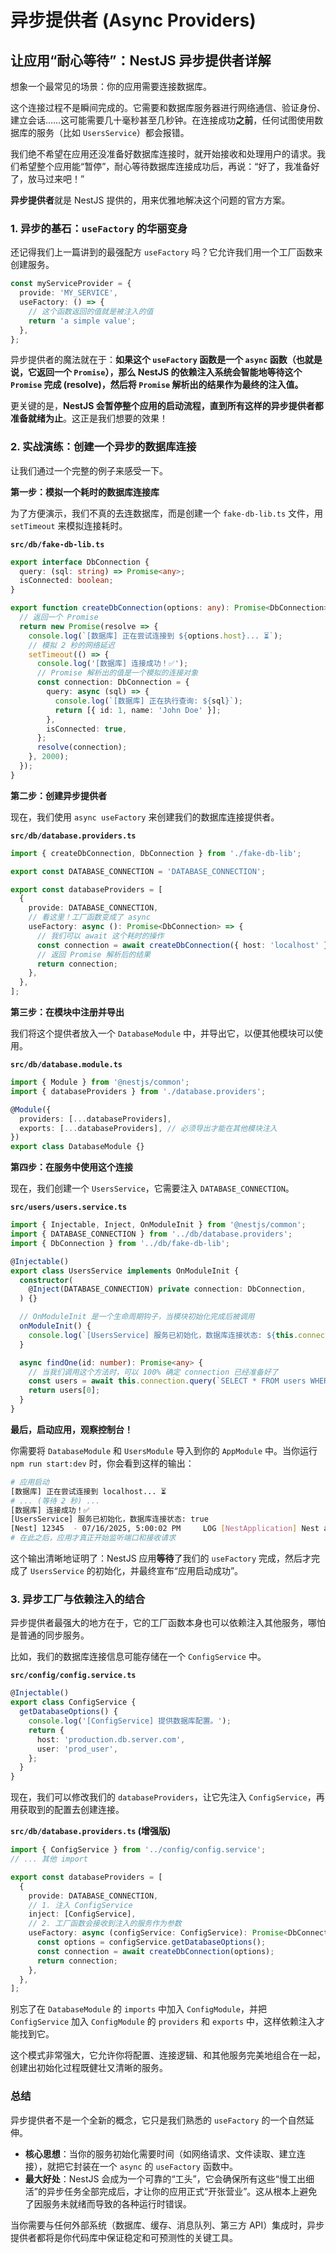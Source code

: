 # **异步提供者 (Async Providers)** 

## 让应用“耐心等待”：NestJS 异步提供者详解

想象一个最常见的场景：你的应用需要连接数据库。

这个连接过程不是瞬间完成的。它需要和数据库服务器进行网络通信、验证身份、建立会话……这可能需要几十毫秒甚至几秒钟。在连接成功**之前**，任何试图使用数据库的服务（比如 `UsersService`）都会报错。

我们绝不希望在应用还没准备好数据库连接时，就开始接收和处理用户的请求。我们希望整个应用能“暂停”，耐心等待数据库连接成功后，再说：“好了，我准备好了，放马过来吧！”

**异步提供者**就是 NestJS 提供的，用来优雅地解决这个问题的官方方案。

### 1. 异步的基石：`useFactory` 的华丽变身

还记得我们上一篇讲到的最强配方 `useFactory` 吗？它允许我们用一个工厂函数来创建服务。

```typescript
const myServiceProvider = {
  provide: 'MY_SERVICE',
  useFactory: () => {
    // 这个函数返回的值就是被注入的值
    return 'a simple value';
  },
};
```

异步提供者的魔法就在于：**如果这个 `useFactory` 函数是一个 `async` 函数（也就是说，它返回一个 `Promise`），那么 NestJS 的依赖注入系统会智能地等待这个 `Promise` 完成 (resolve)，然后将 `Promise` 解析出的结果作为最终的注入值。**

更关键的是，**NestJS 会暂停整个应用的启动流程，直到所有这样的异步提供者都准备就绪为止**。这正是我们想要的效果！

### 2. 实战演练：创建一个异步的数据库连接

让我们通过一个完整的例子来感受一下。

**第一步：模拟一个耗时的数据库连接库**

为了方便演示，我们不真的去连数据库，而是创建一个 `fake-db-lib.ts` 文件，用 `setTimeout` 来模拟连接耗时。

**`src/db/fake-db-lib.ts`**
```typescript
export interface DbConnection {
  query: (sql: string) => Promise<any>;
  isConnected: boolean;
}

export function createDbConnection(options: any): Promise<DbConnection> {
  // 返回一个 Promise
  return new Promise(resolve => {
    console.log(`[数据库] 正在尝试连接到 ${options.host}... ⏳`);
    // 模拟 2 秒的网络延迟
    setTimeout(() => {
      console.log('[数据库] 连接成功！✅');
      // Promise 解析出的值是一个模拟的连接对象
      const connection: DbConnection = {
        query: async (sql) => {
          console.log(`[数据库] 正在执行查询: ${sql}`);
          return [{ id: 1, name: 'John Doe' }];
        },
        isConnected: true,
      };
      resolve(connection);
    }, 2000);
  });
}
```

**第二步：创建异步提供者**

现在，我们使用 `async useFactory` 来创建我们的数据库连接提供者。

**`src/db/database.providers.ts`**
```typescript
import { createDbConnection, DbConnection } from './fake-db-lib';

export const DATABASE_CONNECTION = 'DATABASE_CONNECTION';

export const databaseProviders = [
  {
    provide: DATABASE_CONNECTION,
    // 看这里！工厂函数变成了 async
    useFactory: async (): Promise<DbConnection> => {
      // 我们可以 await 这个耗时的操作
      const connection = await createDbConnection({ host: 'localhost' });
      // 返回 Promise 解析后的结果
      return connection;
    },
  },
];
```

**第三步：在模块中注册并导出**

我们将这个提供者放入一个 `DatabaseModule` 中，并导出它，以便其他模块可以使用。

**`src/db/database.module.ts`**
```typescript
import { Module } from '@nestjs/common';
import { databaseProviders } from './database.providers';

@Module({
  providers: [...databaseProviders],
  exports: [...databaseProviders], // 必须导出才能在其他模块注入
})
export class DatabaseModule {}
```

**第四步：在服务中使用这个连接**

现在，我们创建一个 `UsersService`，它需要注入 `DATABASE_CONNECTION`。

**`src/users/users.service.ts`**
```typescript
import { Injectable, Inject, OnModuleInit } from '@nestjs/common';
import { DATABASE_CONNECTION } from '../db/database.providers';
import { DbConnection } from '../db/fake-db-lib';

@Injectable()
export class UsersService implements OnModuleInit {
  constructor(
    @Inject(DATABASE_CONNECTION) private connection: DbConnection,
  ) {}

  // OnModuleInit 是一个生命周期钩子，当模块初始化完成后被调用
  onModuleInit() {
    console.log(`[UsersService] 服务已初始化，数据库连接状态: ${this.connection.isConnected}`);
  }

  async findOne(id: number): Promise<any> {
    // 当我们调用这个方法时，可以 100% 确定 connection 已经准备好了
    const users = await this.connection.query(`SELECT * FROM users WHERE id = ${id}`);
    return users[0];
  }
}
```

**最后，启动应用，观察控制台！**

你需要将 `DatabaseModule` 和 `UsersModule` 导入到你的 `AppModule` 中。当你运行 `npm run start:dev` 时，你会看到这样的输出：

```bash
# 应用启动
[数据库] 正在尝试连接到 localhost... ⏳
# ... (等待 2 秒) ...
[数据库] 连接成功！✅
[UsersService] 服务已初始化，数据库连接状态: true
[Nest] 12345  - 07/16/2025, 5:00:02 PM     LOG [NestApplication] Nest application successfully started ✨
# 在此之后，应用才真正开始监听端口和接收请求
```

这个输出清晰地证明了：NestJS 应用**等待**了我们的 `useFactory` 完成，然后才完成了 `UsersService` 的初始化，并最终宣布“应用启动成功”。

### 3. 异步工厂与依赖注入的结合

异步提供者最强大的地方在于，它的工厂函数本身也可以依赖注入其他服务，哪怕是普通的同步服务。

比如，我们的数据库连接信息可能存储在一个 `ConfigService` 中。

**`src/config/config.service.ts`**
```typescript
@Injectable()
export class ConfigService {
  getDatabaseOptions() {
    console.log('[ConfigService] 提供数据库配置。');
    return {
      host: 'production.db.server.com',
      user: 'prod_user',
    };
  }
}
```

现在，我们可以修改我们的 `databaseProviders`，让它先注入 `ConfigService`，再用获取到的配置去创建连接。

**`src/db/database.providers.ts` (增强版)**
```typescript
import { ConfigService } from '../config/config.service';
// ... 其他 import

export const databaseProviders = [
  {
    provide: DATABASE_CONNECTION,
    // 1. 注入 ConfigService
    inject: [ConfigService],
    // 2. 工厂函数会接收到注入的服务作为参数
    useFactory: async (configService: ConfigService): Promise<DbConnection> => {
      const options = configService.getDatabaseOptions();
      const connection = await createDbConnection(options);
      return connection;
    },
  },
];
```
别忘了在 `DatabaseModule` 的 `imports` 中加入 `ConfigModule`，并把 `ConfigService` 加入 `ConfigModule` 的 `providers` 和 `exports` 中，这样依赖注入才能找到它。

这个模式非常强大，它允许你将配置、连接逻辑、和其他服务完美地组合在一起，创建出初始化过程既健壮又清晰的服务。

### 总结

异步提供者不是一个全新的概念，它只是我们熟悉的 `useFactory` 的一个自然延伸。

*   **核心思想**：当你的服务初始化需要时间（如网络请求、文件读取、建立连接），就把它封装在一个 `async` 的 `useFactory` 函数中。
*   **最大好处**：NestJS 会成为一个可靠的“工头”，它会确保所有这些“慢工出细活”的异步任务全部完成后，才让你的应用正式“开张营业”。这从根本上避免了因服务未就绪而导致的各种运行时错误。

当你需要与任何外部系统（数据库、缓存、消息队列、第三方 API）集成时，异步提供者都将是你代码库中保证稳定和可预测性的关键工具。